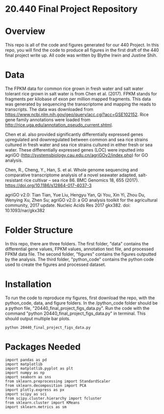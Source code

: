 # **20.440 Final Project Repository**
# **Overview**
This repo is all of the code and figures generated for our 440 Project. In this repo, you will find the code to produce all figures in the first draft of the
440 final project write up.
All code was written by Blythe Irwin and Justine Shih.
# **Data**
The FPKM data for common rice grown in fresh water and salt water tolerant rice grown in salt water is from Chen et al. (2017). FPKM stands for fragments per 
kilobase of exon per million mapped fragments. This data was generated by sequencing the transcriptome and mapping the reads to transcripts. The data was 
downloaded from https://www.ncbi.nlm.nih.gov/geo/query/acc.cgi?acc=GSE102152. Rice gene family annotations were loaded from 
http://rice.uga.edu/annotation_pseudo_current.shtml.

Chen et al. also provided significantly differentially expressed genes upregulated and downregulated between common and sea rice strains cultured in fresh water and sea rice strains cultured in either fresh or sea water. These differentially expressed genes (LOC) were inputted into agriGO (http://systemsbiology.cau.edu.cn/agriGOv2/index.php) for GO analysis.

Chen, R., Cheng, Y., Han, S. et al. Whole genome sequencing and comparative transcriptome analysis of a novel seawater adapted, salt-resistant rice cultivar 
– sea rice 86. BMC Genomics 18, 655 (2017). https://doi.org/10.1186/s12864-017-4037-3

agriGO v2.0: Tian Tian, Yue Liu, Hengyu Yan, Qi You, Xin Yi, Zhou Du, Wenying Xu, Zhen Su; agriGO v2.0: a GO analysis toolkit for the agricultural community, 2017 update. Nucleic Acids Res 2017 gkx382. doi: 10.1093/nar/gkx382

# **Folder Structure**
In this repo, there are three folders. The first folder, "data" contains the differential gene values, FPKM values, annotation text file, and processed FPKM data file. The second folder, "figures" 
contains the figures outputted by the analysis. The third folder, "python_code" contains the python code used to create the figures and processed dataset.
# **Installation**
To run the code to reproduce my figures, first download the repo, with the python_code, data, and figure folders. In the /python_code folder should be a 
python file, "20440_final_project_figs_data.py". Run the code with the command "python 20440_final_project_figs_data.py" in terminal. This should output multiple bar plots.
```
python 20440_final_project_figs_data.py
```
# **Packages Needed**
```
import pandas as pd
import matplotlib
import matplotlib.pyplot as plt
import numpy as np
import seaborn as sns
from sklearn.preprocessing import StandardScaler
from sklearn.decomposition import PCA
import plotly.express as px
import scipy as sci
from scipy.cluster.hierarchy import fcluster
from sklearn.cluster import KMeans
import sklearn.metrics as sm
```

